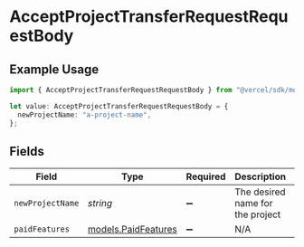 # AcceptProjectTransferRequestRequestBody

## Example Usage

```typescript
import { AcceptProjectTransferRequestRequestBody } from "@vercel/sdk/models/acceptprojecttransferrequestop.js";

let value: AcceptProjectTransferRequestRequestBody = {
  newProjectName: "a-project-name",
};
```

## Fields

| Field                                            | Type                                             | Required                                         | Description                                      | Example                                          |
| ------------------------------------------------ | ------------------------------------------------ | ------------------------------------------------ | ------------------------------------------------ | ------------------------------------------------ |
| `newProjectName`                                 | *string*                                         | :heavy_minus_sign:                               | The desired name for the project                 | a-project-name                                   |
| `paidFeatures`                                   | [models.PaidFeatures](../models/paidfeatures.md) | :heavy_minus_sign:                               | N/A                                              |                                                  |